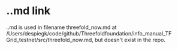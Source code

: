 # ..md link 
..md is used in filename threefold_now.md at /Users/despiegk/code/github/Threefoldfoundation/info_manual_TF Grid_testnet/src/threefold_now.md, but doesn't exist in the repo.
